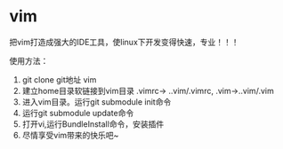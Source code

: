 vim
===

把vim打造成强大的IDE工具，使linux下开发变得快速，专业！！！

使用方法：

1. git clone git地址 vim 
2. 建立home目录软链接到vim目录 .vimrc-> ..vim/.vimrc, .vim->..vim/.vim
3. 进入vim目录。运行git submodule init命令
4. 运行git submodule update命令
5. 打开vi,运行BundleInstall命令，安装插件
6. 尽情享受vim带来的快乐吧~
